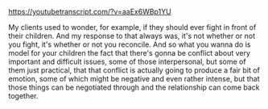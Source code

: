 https://youtubetranscript.com/?v=aaEx6WBp1YU

 My clients used to wonder, for example, if they should ever fight in front of their children. And my response to that always was, it's not whether or not you fight, it's whether or not you reconcile. And so what you wanna do is model for your children the fact that there's gonna be conflict about very important and difficult issues, some of those interpersonal, but some of them just practical, that that conflict is actually going to produce a fair bit of emotion, some of which might be negative and even rather intense, but that those things can be negotiated through and the relationship can come back together.